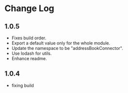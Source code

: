 # Change Log

## 1.0.5

* Fixes build order.
* Export a default value only for the whole module.
* Update the namespace to be "addressBookConnector".
* Use lodash for utils.
* Enhance readme.

## 1.0.4

* fixing build
